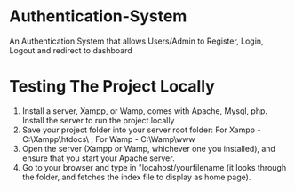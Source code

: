 # Authentication-System
An Authentication System that allows Users/Admin to Register, Login, Logout and redirect to dashboard

# Testing The Project Locally
1. Install a server, Xampp, or Wamp, comes with Apache, Mysql, php. Install the server to run the project locally
2. Save your project folder into your server root folder: For Xampp - C:\Xampp\htdocs\ ; For Wamp - C:\Wamp\www
3. Open the server (Xampp or Wamp, whichever one you installed), and ensure that you start your Apache server.
4. Go to your browser and type in "locahost/yourfilename (it looks through the folder, and fetches the index file to display as home page).
